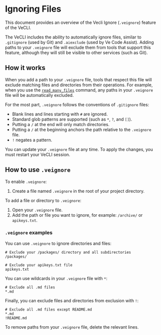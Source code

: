 # Ignoring Files

This document provides an overview of the Vecli Ignore (`.veignore`) feature of the VeCLI.

The VeCLI includes the ability to automatically ignore files, similar to `.gitignore` (used by Git) and `.aiexclude` (used by Ve Code Assist). Adding paths to your `.veignore` file will exclude them from tools that support this feature, although they will still be visible to other services (such as Git).

## How it works

When you add a path to your `.veignore` file, tools that respect this file will exclude matching files and directories from their operations. For example, when you use the [`read_many_files`](./tools/multi-file.md) command, any paths in your `.veignore` file will be automatically excluded.

For the most part, `.veignore` follows the conventions of `.gitignore` files:

- Blank lines and lines starting with `#` are ignored.
- Standard glob patterns are supported (such as `*`, `?`, and `[]`).
- Putting a `/` at the end will only match directories.
- Putting a `/` at the beginning anchors the path relative to the `.veignore` file.
- `!` negates a pattern.

You can update your `.veignore` file at any time. To apply the changes, you must restart your VeCLI session.

## How to use `.veignore`

To enable `.veignore`:

1. Create a file named `.veignore` in the root of your project directory.

To add a file or directory to `.veignore`:

1. Open your `.veignore` file.
2. Add the path or file you want to ignore, for example: `/archive/` or `apikeys.txt`.

### `.veignore` examples

You can use `.veignore` to ignore directories and files:

```
# Exclude your /packages/ directory and all subdirectories
/packages/

# Exclude your apikeys.txt file
apikeys.txt
```

You can use wildcards in your `.veignore` file with `*`:

```
# Exclude all .md files
*.md
```

Finally, you can exclude files and directories from exclusion with `!`:

```
# Exclude all .md files except README.md
*.md
!README.md
```

To remove paths from your `.veignore` file, delete the relevant lines.
